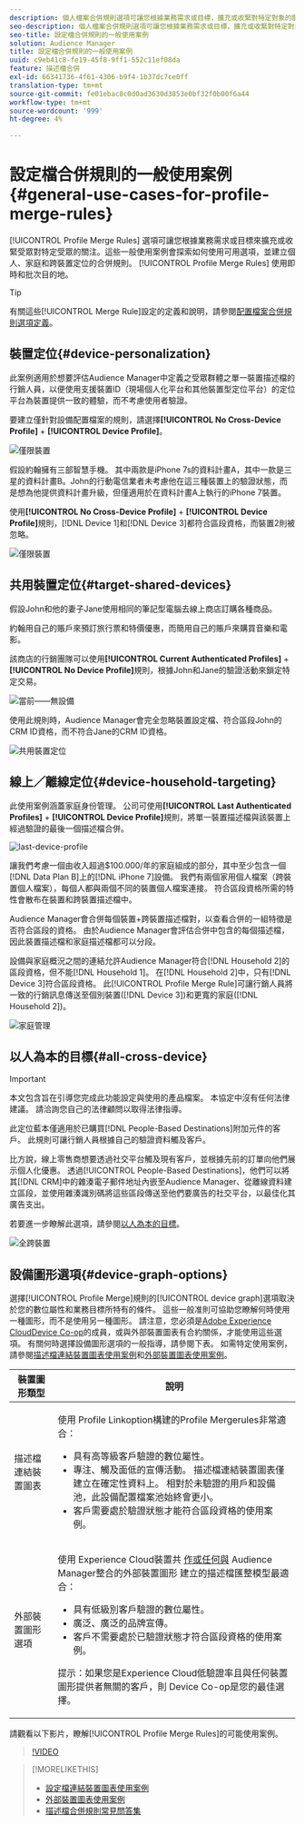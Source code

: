 ```yaml
---
description: 個人檔案合併規則選項可讓您根據業務需求或目標，擴充或收緊對特定對象的關注。 這些一般使用案例會探索如何使用可用選項，並建立個人、家庭和跨裝置定位的合併規則。
seo-description: 個人檔案合併規則選項可讓您根據業務需求或目標，擴充或收緊對特定對象的關注。 這些一般使用案例會探索如何使用可用選項，並建立個人、家庭和跨裝置定位的合併規則。
seo-title: 設定檔合併規則的一般使用案例
solution: Audience Manager
title: 設定檔合併規則的一般使用案例
uuid: c9eb41c8-fe19-45f8-9ff1-552c11ef08da
feature: 描述檔合併
exl-id: 66341736-4f61-4306-b9f4-1b37dc7ce0ff
translation-type: tm+mt
source-git-commit: fe01ebac8c0d0ad3630d3853e0bf32f0b00f6a44
workflow-type: tm+mt
source-wordcount: '999'
ht-degree: 4%

---
```


# 設定檔合併規則的一般使用案例 {#general-use-cases-for-profile-merge-rules}

[!UICONTROL Profile Merge Rules] 選項可讓您根據業務需求或目標來擴充或收緊受眾對特定受眾的關注。這些一般使用案例會探索如何使用可用選項，並建立個人、家庭和跨裝置定位的合併規則。 [!UICONTROL Profile Merge Rules] 使用即時和批次目的地。

>[!TIP]
>
>有關這些[!UICONTROL Merge Rule]設定的定義和說明，請參閱[配置檔案合併規則選項定義](merge-rule-definitions.md)。

## 裝置定位{#device-personalization}

此案例適用於想要評估Audience Manager中定義之受眾群體之單一裝置描述檔的行銷人員，以便使用支援裝置ID（現場個人化平台和其他裝置型定位平台）的定位平台為裝置提供一致的體驗，而不考慮使用者驗證。

要建立僅針對設備配置檔案的規則，請選擇&#x200B;**[!UICONTROL No Cross-Device Profile]** + **[!UICONTROL Device Profile]**。

![僅限裝置](assets/device-only.png)

假設約翰擁有三部智慧手機。 其中兩款是iPhone 7s的資料計畫A，其中一款是三星的資料計畫B。John的行動電信業者未考慮他在這三種裝置上的驗證狀態，而是想為他提供資料計畫升級，但僅適用於在資料計畫A上執行的iPhone 7裝置。

使用&#x200B;**[!UICONTROL No Cross-Device Profile]** + **[!UICONTROL Device Profile]**&#x200B;規則，[!DNL Device 1]和[!DNL Device 3]都符合區段資格，而裝置2則被忽略。

![僅限裝置](assets/device-management.png)

## 共用裝置定位{#target-shared-devices}

假設John和他的妻子Jane使用相同的筆記型電腦去線上商店訂購各種商品。

約翰用自己的賬戶來預訂旅行票和特價優惠，而簡用自己的賬戶來購買音樂和電影。

該商店的行銷團隊可以使用&#x200B;**[!UICONTROL Current Authenticated Profiles]** + **[!UICONTROL No Device Profile]**&#x200B;規則，根據John和Jane的驗證活動來鎖定特定交易。

![當前——無設備](assets/current-no-device.png)

使用此規則時，Audience Manager會完全忽略裝置設定檔、符合區段John的CRM ID資格，而不符合Jane的CRM ID資格。

![共用裝置定位](assets/shared-device-targeting.png)

## 線上／離線定位{#device-household-targeting}

此使用案例涵蓋家庭身份管理。 公司可使用&#x200B;**[!UICONTROL Last Authenticated Profiles]** + **[!UICONTROL Device Profile]**&#x200B;規則，將單一裝置描述檔與該裝置上經過驗證的最後一個描述檔合併。

![last-device-profile](assets/last-device-profile.png)

讓我們考慮一個由收入超過$100.000/年的家庭組成的部分，其中至少包含一個[!DNL Data Plan B]上的[!DNL iPhone 7]設備。 我們有兩個家用個人檔案（跨裝置個人檔案），每個人都與兩個不同的裝置個人檔案連接。 符合區段資格所需的特性會散布在裝置和跨裝置描述檔中。

Audience Manager會合併每個裝置+跨裝置描述檔對，以查看合併的一組特徵是否符合區段的資格。 由於Audience Manager會評估合併中包含的每個描述檔，因此裝置描述檔和家庭描述檔都可以分段。

設備與家庭概況之間的連結允許Audience Manager符合[!DNL Household 2]的區段資格，但不能[!DNL Household 1]。 在[!DNL Household 2]中，只有[!DNL Device 3]符合區段資格。 此[!UICONTROL Profile Merge Rule]可讓行銷人員將一致的行銷訊息傳送至個別裝置([!DNL Device 3])和更寬的家庭([!DNL Household 2])。

![家庭管理](assets/household-management.png)

## 以人為本的目標{#all-cross-device}

>[!IMPORTANT]
>
>本文包含旨在引導您完成此功能設定與使用的產品檔案。 本協定中沒有任何法律建議。 請洽詢您自己的法律顧問以取得法律指導。

此定位藍本僅適用於已購買[!DNL People-Based Destinations]附加元件的客戶。 此規則可讓行銷人員根據自己的驗證資料觸及客戶。

比方說，線上零售商想要透過社交平台觸及現有客戶，並根據先前的訂單向他們展示個人化優惠。 透過[!UICONTROL People-Based Destinations]，他們可以將其[!DNL CRM]中的雜湊電子郵件地址內嵌至Audience Manager、從離線資料建立區段，並使用雜湊識別碼將這些區段傳送至他們要廣告的社交平台，以最佳化其廣告支出。

若要進一步瞭解此選項，請參閱[以人為本的目標](../destinations/people-based-destinations-overview.md)。

![全跨裝置](assets/all-cross-device.png)

## 設備圖形選項{#device-graph-options}

選擇[!UICONTROL Profile Merge]規則的[!UICONTROL device graph]選項取決於您的數位屬性和業務目標所特有的條件。 這些一般准則可協助您瞭解何時使用一種圖形，而不是使用另一種圖形。 請注意，您必須是[Adobe Experience CloudDevice Co-op](https://docs.adobe.com/content/help/zh-Hant/device-co-op/using/home.translate.html)的成員，或與外部裝置圖表有合約關係，才能使用這些選項。 有關何時選擇設備圖形選項的一般指導，請參閱下表。 如需特定使用案例，請參閱[描述檔連結裝置圖表使用案例](profile-link-use-case.md)和[外部裝置圖表使用案例](external-graph-use-cases.md)。

<table id="table_66D9152D4FF040A186003272D456625D"> 
 <thead> 
  <tr> 
   <th colname="col1" class="entry"> 裝置圖形類型 </th> 
   <th colname="col2" class="entry"> 說明 </th> 
  </tr>
 </thead>
 <tbody> 
  <tr> 
   <td colname="col1"> <p><span class="wintitle"> 描述檔連結裝置圖表</span> </p> </td> 
   <td colname="col2"> <p><span class="wintitle"> 使用</span> Profile  <span class="wintitle"> </span> Linkoption構建的Profile Mergerules非常適合： </p> <p> 
     <ul id="ul_FF44FA894BB2448887C8EDA9C8407EF9"> 
      <li id="li_E22505210C664FE6A9AA7C61244B36DA">具有高等級客戶驗證的數位屬性。 </li> 
      <li id="li_BE7112EE611E4DEB95B5C0A2852BFA97">專注、觸及面低的宣傳活動。 <span class="wintitle">描述檔連結</span>裝置圖表僅建立在確定性資料上。 相對於未驗證的用戶和設備池，此設備配置檔案池始終會更小。 </li> 
      <li id="li_5FD9E936A72A4EFE80E694FA2E08E385">客戶需要處於驗證狀態才能符合區段資格的使用案例。 </li> 
     </ul> </p> </td> 
  </tr> 
  <tr> 
   <td colname="col1"> <p>外部裝置圖形選項 </p> </td> 
   <td colname="col2"> <p><span class="wintitle"> 使用</span> Experience Cloud裝置共 <a href="https://docs.adobe.com/content/help/en/device-co-op/using/about/overview.html" format="https" scope="external"> 作或任何與</a> Audience  <span class="keyword"> Manager整合的外部裝置圖形</span> 建立的描述檔匯整模型最適合： </p> <p> 
     <ul id="ul_D76D773988604A619FA4A3BF37F910F0"> 
      <li id="li_969A0755A9E34CBEB2F7331C137B9A26">具有低級別客戶驗證的數位屬性。 </li> 
      <li id="li_AC78C8B4AD5340FFAC44FE851096C6A6">廣泛、廣泛的品牌宣傳。 </li> 
      <li id="li_14AEC54CE34440889A3A36324EC6F497">客戶不需要處於已驗證狀態才符合區段資格的使用案例。 </li> 
     </ul> </p> <p> <p>提示：如果您是<span class="keyword">Experience Cloud</span>低驗證率且與任何裝置圖形提供者無關的客戶，則<span class="keyword"> Device Co-op</span>是您的最佳選擇。 </p> </p> </td> 
  </tr> 
 </tbody> 
</table>

請觀看以下影片，瞭解[!UICONTROL Profile Merge Rules]的可能使用案例。

>[!VIDEO](https://video.tv.adobe.com/v/28975/)

>[!MORELIKETHIS]
>
>* [設定檔連結裝置圖表使用案例](profile-link-use-case.md)
>* [外部裝置圖表使用案例](external-graph-use-cases.md)
>* [描述檔合併規則常見問答集](../../faq/faq-profile-merge.md)

